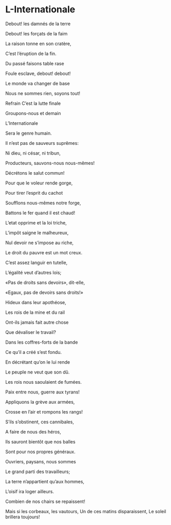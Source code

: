 # L-Internationale

Debout! les damnés de la terre

Debout! les forçats de la faim

La raison tonne en son cratère,

C’est l’éruption de la fin.

Du passé faisons table rase

Foule esclave, debout! debout!

Le monde va changer de base

Nous ne sommes rien, soyons tout!

Refrain
C’est la lutte finale

Groupons-nous et demain

L’Internationale

Sera le genre humain.

Il n’est pas de sauveurs suprêmes:

Ni dieu, ni césar, ni tribun,

Producteurs, sauvons-nous nous-mêmes!

Décrétons le salut commun!

Pour que le voleur rende gorge,

Pour tirer l’esprit du cachot

Soufflons nous-mêmes notre forge,

Battons le fer quand il est chaud!

L’etat opprime et la loi triche,

L’impôt saigne le malheureux,

Nul devoir ne s’impose au riche,

Le droit du pauvre est un mot creux.

C’est assez languir en tutelle,

L’égalité veut d’autres lois;

«Pas de droits sans devoirs», dit-elle,

«Egaux, pas de devoirs sans droits!»

Hideux dans leur apothéose,

Les rois de la mine et du rail

Ont-ils jamais fait autre chose

Que dévaliser le travail?

Dans les coffres-forts de la bande

Ce qu’il a créé s’est fondu.

En décrétant qu’on le lui rende

Le peuple ne veut que son dû.

Les rois nous saoulaient de fumées.

Paix entre nous, guerre aux tyrans!

Appliquons la grève aux armées,

Crosse en l’air et rompons les rangs!

S’ils s’obstinent, ces cannibales,

A faire de nous des héros,

Ils sauront bientôt que nos balles

Sont pour nos propres généraux.

Ouvriers, paysans, nous sommes

Le grand parti des travailleurs;

La terre n’appartient qu’aux hommes,

L’oisif ira loger ailleurs.

Combien de nos chairs se repaissent!

Mais si les corbeaux, les vautours,
Un de ces matins disparaissent,
Le soleil brillera toujours!

